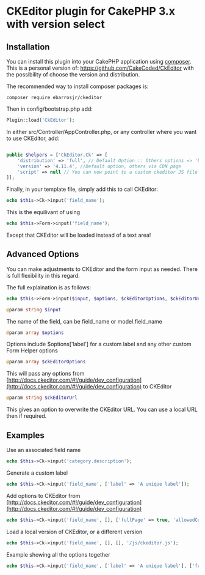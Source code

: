 # CKEditor plugin for CakePHP 3.x with version select

## Installation

You can install this plugin into your CakePHP application using [composer](http://getcomposer.org).
This is a personal version of: https://github.com/CakeCoded/CkEditor with the possibility of choose the version and distribution.

The recommended way to install composer packages is:

```
composer require ebarrosjr/ckeditor
```

Then in config/bootstrap.php add:

```php
Plugin::load('CkEditor');
```

In either src/Controller/AppController.php, or any controller where you want to use CKEditor, add:

```php

public $helpers = ['CkEditor.Ck' => [
	'distribution' => 'full', // Default Option :: Others options => 'basic', 'standard'
	'version' => '4.11.4', //Default option, others via CDN page
	'script' => null // You can now point to a custom ckeditor JS file
]];

```

Finally, in your template file, simply add this to call CKEditor:

```php
echo $this->Ck->input('field_name');
```

This is the equilivant of using
```php
echo $this->Form->input('field_name');
```

Except that CKEditor will be loaded instead of a text area!

## Advanced Options

You can make adjustments to CKEditor and the form input as needed.  There is full flexibility in this regard.

The full explaination is as follows:

```php
echo $this->Form->input($input, $options, $ckEditorOptions, $ckEditorUrl);
```
```php
@param string $input
```
The name of the field, can be field_name or model.field_name

```php
@param array $options
```
Options include $options['label'] for a custom label and any other custom Form Helper options

```php
@param array $ckEditorOptions
```
This will pass any options from [http://docs.ckeditor.com/#!/guide/dev_configuration](http://docs.ckeditor.com/#!/guide/dev_configuration) to CKEditor

```php
@param string $ckEditorUrl
```
This gives an option to overwrite the CKEditor URL.  You can use a local URL then if required.

## Examples

Use an associated field name

```php
echo $this->Ck->input('category.description');
```

Generate a custom label

```php
echo $this->Ck->input('field_name', ['label' => 'A unique label']);
```

Add options to CKEditor from [http://docs.ckeditor.com/#!/guide/dev_configuration](http://docs.ckeditor.com/#!/guide/dev_configuration)

```php
echo $this->Ck->input('field_name', [], ['fullPage' => true, 'allowedContent' => 'true']);
```

Load a local version of CKEditor, or a different version

```php
echo $this->Ck->input('field_name', [], [], '/js/ckeditor.js');
```

Example showing all the options together

```php
echo $this->Ck->input('field_name', ['label' => 'A unique label'], ['fullPage' => true, 'allowedContent' => 'true'], '/js/ckeditor.js');
```
